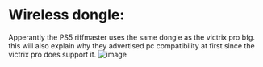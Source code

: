 # Wireless dongle:

Apperantly the PS5 riffmaster uses the same dongle as the victrix pro bfg. this will also explain why they advertised pc compatibility at first since the victrix pro does support it.
![image](https://github.com/user-attachments/assets/64e133df-bd6c-45ad-8ac1-18796cc588d4)
